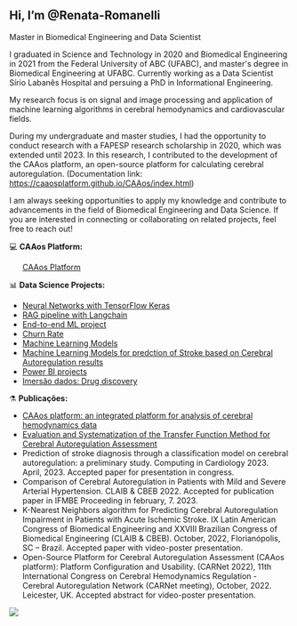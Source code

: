 ## Hi, I’m @Renata-Romanelli

Master in Biomedical Engineering and Data Scientist

I graduated in Science and Technology in 2020 and Biomedical Engineering in 2021 from the Federal University of ABC (UFABC), and master's degree in Biomedical Engineering at UFABC. Currently working as a Data Scientist Sírio Labanês Hospital and persuing a PhD in Informational Engineering.

My research focus is on signal and image processing and application of machine learning algorithms in cerebral hemodynamics and cardiovascular fields.

During my undergraduate and master studies, I had the opportunity to conduct research with a FAPESP research scholarship in 2020, which was extended until 2023. In this research, I contributed to the development of the CAAos platform, an open-source platform for calculating cerebral autoregulation. (Documentation link: https://caaosplatform.github.io/CAAos/index.html)

I am always seeking opportunities to apply my knowledge and contribute to advancements in the field of Biomedical Engineering and Data Science. If you are interested in connecting or collaborating on related projects, feel free to reach out!

💻 **CAAos Platform:**
<ul>
     <a href="https://github.com/Renata-Romanelli/CAAos-Platform">CAAos Platform</a>
</ul>

📊 **Data Science Projects:**

<ul>

  <li><a href="https://github.com/Renata-Romanelli/TensorFlow-Keras"> Neural Networks with TensorFlow Keras</a></li>
  <li><a href="https://github.com/Renata-Romanelli/RAG-pipeline"> RAG pipeline with Langchain </a></li>
  <li><a href="https://github.com/Renata-Romanelli/Krish_mlproject">End-to-end ML project</a></li>
  <li><a href="https://github.com/Renata-Romanelli/Challenge_Churn_rate">Churn Rate</a></li>
  <li><a href="https://github.com/Renata-Romanelli/Modelos_Machine_Learning">Machine Learning Models</a></li>
  <li><a href="https://github.com/Renata-Romanelli/ML_stroke_prediction">Machine Learning Models for predction of Stroke based on Cerebral Autoregulation results</a></li>   
  <li><a href="https://github.com/Renata-Romanelli/Power-BI">Power BI projects</a></li>
  <li><a href="https://github.com/Renata-Romanelli/Data_immersion_drug_discovery">Imersão dados: Drug discovery</a></li>
</ul>


⚗ **Publicações:**
<ul>
  <li><a href="https://pubmed.ncbi.nlm.nih.gov/34134102/">CAAos platform: an integrated platform for analysis of cerebral hemodynamics data</a></li>
  <li><a href="https://link.springer.com/chapter/10.1007/978-3-030-70601-2_238">Evaluation and Systematization of the Transfer Function Method for Cerebral Autoregulation Assessment</a></li>
     <li>Prediction of stroke diagnosis through a classification model on cerebral autoregulation: a preliminary study. Computing in Cardiology 2023. April, 2023. Accepted paper for presentation in congress. </a></li>
      <li>Comparison of Cerebral Autoregulation in Patients with Mild and Severe Arterial Hypertension. CLAIB & CBEB 2022. Accepted for publication paper in IFMBE Proceeding in february, 7. 2023.   </a></li>
      <li>K-Nearest Neighbors algorithm for Predicting Cerebral Autoregulation Impairment in Patients with Acute Ischemic Stroke. IX Latin American Congress of Biomedical Engineering and XXVIII Brazilian Congress of Biomedical Engineering (CLAIB & CBEB). October, 2022, Florianópolis, SC – Brazil. Accepted paper with  video-poster presentation.
 </a></li>
     <li>Open-Source Platform for Cerebral Autoregulation Assessment (CAAos platform): Platform Configuration and Usability. (CARNet 2022), 11th International Congress on Cerebral Hemodynamics Regulation - Cerebral Autoregulation Network (CARNet meeting), October, 2022. Leicester, UK. Accepted abstract for video-poster presentation.
 </a></li>
</ul>

<div> 
  <a href = "mailto:reromanelli.c@gmail.com"><img src="https://img.shields.io/badge/-Gmail-%23333?style=for-the-badge&logo=gmail&logoColor=white" target="_blank"></a>
  
</div>
